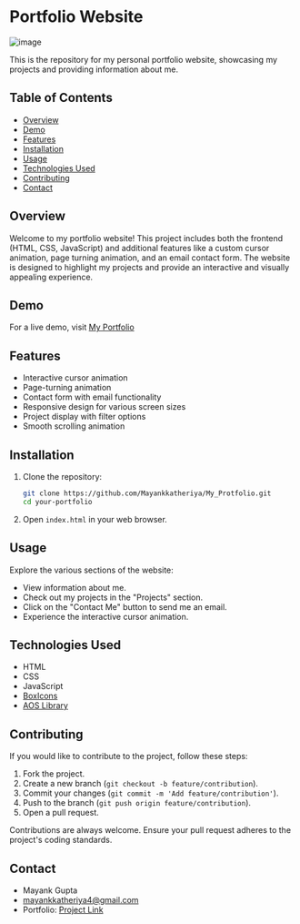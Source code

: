 # Portfolio Website

![image](https://github.com/Mayankkatheriya/My_Protfolio/assets/128832286/d477a18d-5989-4afd-9802-47bd84546759)

This is the repository for my personal portfolio website, showcasing my projects and providing information about me.

## Table of Contents

- [Overview](#overview)
- [Demo](#demo)
- [Features](#features)
- [Installation](#installation)
- [Usage](#usage)
- [Technologies Used](#technologies-used)
- [Contributing](#contributing)
- [Contact](#contact)

## Overview

Welcome to my portfolio website! This project includes both the frontend (HTML, CSS, JavaScript) and additional features like a custom cursor animation, page turning animation, and an email contact form. The website is designed to highlight my projects and provide an interactive and visually appealing experience.

## Demo

For a live demo, visit [My Portfolio](https://mayankkatheriya.github.io/My_Protfolio/)

## Features

- Interactive cursor animation
- Page-turning animation
- Contact form with email functionality
- Responsive design for various screen sizes
- Project display with filter options
- Smooth scrolling animation

## Installation

1. Clone the repository:

    ```bash
    git clone https://github.com/Mayankkatheriya/My_Protfolio.git
    cd your-portfolio
    ```

2. Open `index.html` in your web browser.

## Usage

Explore the various sections of the website:

- View information about me.
- Check out my projects in the "Projects" section.
- Click on the "Contact Me" button to send me an email.
- Experience the interactive cursor animation.

## Technologies Used

- HTML
- CSS
- JavaScript
- [BoxIcons](https://boxicons.com/)
- [AOS Library](https://michalsnik.github.io/aos/)

## Contributing

If you would like to contribute to the project, follow these steps:

1. Fork the project.
2. Create a new branch (`git checkout -b feature/contribution`).
3. Commit your changes (`git commit -m 'Add feature/contribution'`).
4. Push to the branch (`git push origin feature/contribution`).
5. Open a pull request.

Contributions are always welcome. Ensure your pull request adheres to the project's coding standards.

## Contact

- Mayank Gupta
- mayankkatheriya4@gmail.com
- Portfolio: [Project Link](https://github.com/Mayankkatheriya/My_Protfolio.git)
